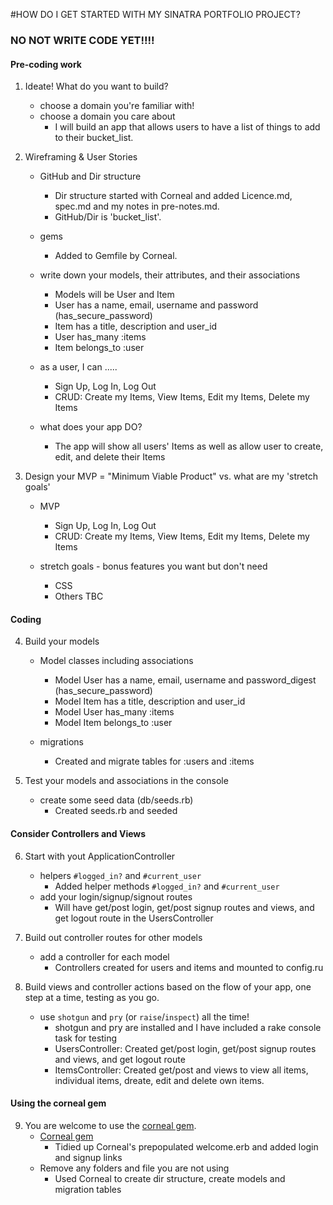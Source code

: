 #HOW DO I GET STARTED WITH MY SINATRA PORTFOLIO PROJECT?

### NO NOT WRITE CODE YET!!!! ###

#### Pre-coding work

1. Ideate! What do you want to build?
	- choose a domain you're familiar with!
	- choose a domain you care about 
		- I will build an app that allows users to have a list of things to add to their bucket_list.

2. Wireframing & User Stories
	- GitHub and Dir structure 
		- Dir structure started with Corneal and added Licence.md, spec.md and my notes in pre-notes.md.
		- GitHub/Dir is 'bucket_list'.

	- gems  
		- Added to Gemfile by Corneal.

	- write down your models, their attributes, and their associations 
		- Models will be User and Item
		- User has a name, email, username and password (has_secure_password)
		- Item has a title, description and user_id
		- User has_many :items
		- Item belongs_to :user
  
	- as a user, I can ..... 
		- Sign Up, Log In, Log Out
		- CRUD: Create my Items, View Items, Edit my Items, Delete my Items
  
	- what does your app DO? 
		- The app will show all users' Items as well as allow user to create, edit, and delete their Items

3. Design your MVP = "Minimum Viable Product" vs. what are my 'stretch goals'

	- MVP 
		- Sign Up, Log In, Log Out
		- CRUD: Create my Items, View Items, Edit my Items, Delete my Items

	- stretch goals - bonus features you want but don't need 
		- CSS
		- Others TBC

#### Coding

4. Build your models
	- Model classes including associations 
		- Model User has a name, email, username and password_digest (has_secure_password)
		- Model Item has a title, description and user_id
		- Model User has_many :items
		- Model Item belongs_to :user

	- migrations 
		- Created and migrate tables for :users and :items

5. Test your models and associations in the console
	- create some seed data (db/seeds.rb) 
		- Created seeds.rb and seeded

#### Consider Controllers and Views

6. Start with yout ApplicationController 
	- helpers `#logged_in?` and `#current_user` 
		- Added helper methods `#logged_in?` and `#current_user`
	- add your login/signup/signout routes
		- Will have get/post login, get/post signup routes and views, and get logout route in the UsersController

7. Build out controller routes for other models
	- add a controller for each model
		- Controllers created for users and items and mounted to config.ru
		
8. Build views and controller actions based on the flow of your app, one step at a time, testing as you go.
	- use `shotgun` and `pry` (or `raise`/`inspect`) all the time! 
		- shotgun and pry are installed and I have included a rake console task for testing
		- UsersController: Created get/post login, get/post signup routes and views, and get logout route
		- ItemsController: Created get/post and views to view all items, individual items, dreate, edit and delete own items.

#### Using the corneal gem

9. You are welcome to use the [corneal gem].
	- [Corneal gem]
		- Tidied up Corneal's prepopulated welcome.erb and added login and signup links
	- Remove any folders and file you are not using
		- Used Corneal to create dir structure, create models and migration tables
	


<!-- **************** DONE:  Tidy up Corneal's prepopulated layout -->
<!-- **************** DONE:  Create login, signup and logout routes and views -->
<!-- **************** DONE:  Create user's page view (to go to after login or signup that shows user's Items and has links to Create, Log out, View All) -->
<!-- **************** DONE:  Create a CreateItems (new) page view (to create new Items) -->
<!-- **************** DONE:  Create a EditItems page view (to edit own Items) -->
<!-- **************** DONE:  Create item's page view (to go to after an Item is created or via link from the index or user's page) -->
<!-- **************** DONE:  Create an index page (where all users' items will be listed and will include links to each Item) -->
<!-- **************** DONE:  Add links to edit and delete for each owned Item -->
<!-- **************** DONE:  Add conditions so what users can view/do depending on whether they are logged in -->
<!-- **************** TODO:  STRETCH Add flash messages -->
<!-- **************** TODO:  STRETCH Refactor/Check if I can add more helper methods -->






[corneal gem]:https://github.com/thebrianemory/corneal 